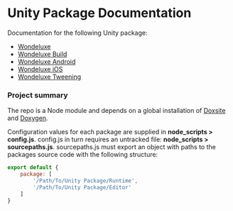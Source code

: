 # **Unity Package Documentation**

Documentation for the following Unity package:
- [Wondeluxe](https://github.com/wondeluxe/unity-wondeluxe)
- [Wondeluxe Build](https://github.com/wondeluxe/unity-build)
- [Wondeluxe Android](https://github.com/wondeluxe/unity-android)
- [Wondeluxe iOS](https://github.com/wondeluxe/unity-ios)
- [Wondeluxe Tweening](https://github.com/wondeluxe/unity-tweening)

### **Project summary**

The repo is a Node module and depends on a global installation of [Doxsite](https://github.com/wondeluxe/doxsite) and [Doxygen](https://www.doxygen.nl/index.html).

Configuration values for each package are supplied in **node_scripts > config.js**. config.js in turn requires an untracked file: **node_scripts > sourcepaths.js**. sourcepaths.js must export an object with paths to the packages source code with the following structure:

```js
export default {
	package: [
		'/Path/To/Unity Package/Runtime',
		'/Path/To/Unity Package/Editor'
	]
}
```
